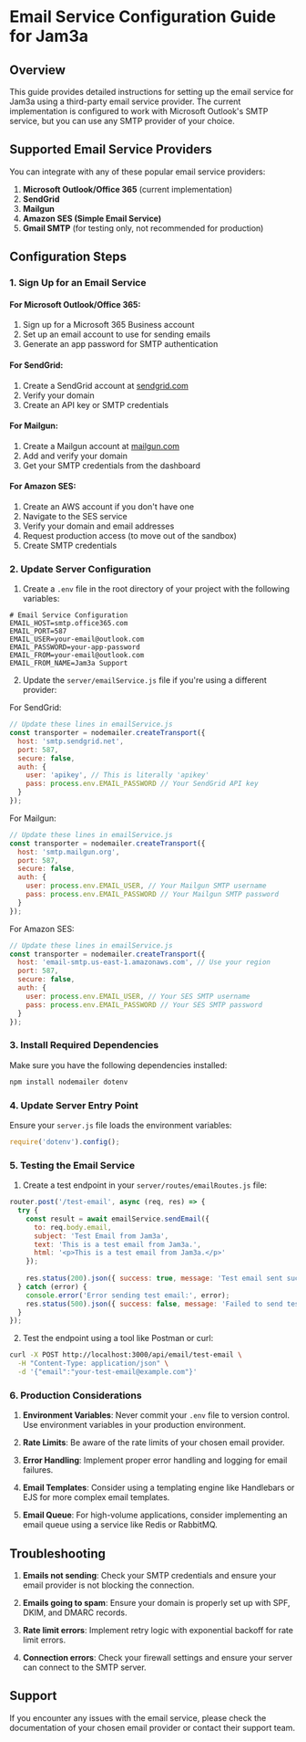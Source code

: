 # Email Service Configuration Guide for Jam3a

## Overview
This guide provides detailed instructions for setting up the email service for Jam3a using a third-party email service provider. The current implementation is configured to work with Microsoft Outlook's SMTP service, but you can use any SMTP provider of your choice.

## Supported Email Service Providers
You can integrate with any of these popular email service providers:

1. **Microsoft Outlook/Office 365** (current implementation)
2. **SendGrid**
3. **Mailgun**
4. **Amazon SES (Simple Email Service)**
5. **Gmail SMTP** (for testing only, not recommended for production)

## Configuration Steps

### 1. Sign Up for an Email Service

#### For Microsoft Outlook/Office 365:
1. Sign up for a Microsoft 365 Business account
2. Set up an email account to use for sending emails
3. Generate an app password for SMTP authentication

#### For SendGrid:
1. Create a SendGrid account at [sendgrid.com](https://sendgrid.com)
2. Verify your domain
3. Create an API key or SMTP credentials

#### For Mailgun:
1. Create a Mailgun account at [mailgun.com](https://mailgun.com)
2. Add and verify your domain
3. Get your SMTP credentials from the dashboard

#### For Amazon SES:
1. Create an AWS account if you don't have one
2. Navigate to the SES service
3. Verify your domain and email addresses
4. Request production access (to move out of the sandbox)
5. Create SMTP credentials

### 2. Update Server Configuration

1. Create a `.env` file in the root directory of your project with the following variables:

```
# Email Service Configuration
EMAIL_HOST=smtp.office365.com
EMAIL_PORT=587
EMAIL_USER=your-email@outlook.com
EMAIL_PASSWORD=your-app-password
EMAIL_FROM=your-email@outlook.com
EMAIL_FROM_NAME=Jam3a Support
```

2. Update the `server/emailService.js` file if you're using a different provider:

For SendGrid:
```javascript
// Update these lines in emailService.js
const transporter = nodemailer.createTransport({
  host: 'smtp.sendgrid.net',
  port: 587,
  secure: false,
  auth: {
    user: 'apikey', // This is literally 'apikey'
    pass: process.env.EMAIL_PASSWORD // Your SendGrid API key
  }
});
```

For Mailgun:
```javascript
// Update these lines in emailService.js
const transporter = nodemailer.createTransport({
  host: 'smtp.mailgun.org',
  port: 587,
  secure: false,
  auth: {
    user: process.env.EMAIL_USER, // Your Mailgun SMTP username
    pass: process.env.EMAIL_PASSWORD // Your Mailgun SMTP password
  }
});
```

For Amazon SES:
```javascript
// Update these lines in emailService.js
const transporter = nodemailer.createTransport({
  host: 'email-smtp.us-east-1.amazonaws.com', // Use your region
  port: 587,
  secure: false,
  auth: {
    user: process.env.EMAIL_USER, // Your SES SMTP username
    pass: process.env.EMAIL_PASSWORD // Your SES SMTP password
  }
});
```

### 3. Install Required Dependencies

Make sure you have the following dependencies installed:

```bash
npm install nodemailer dotenv
```

### 4. Update Server Entry Point

Ensure your `server.js` file loads the environment variables:

```javascript
require('dotenv').config();
```

### 5. Testing the Email Service

1. Create a test endpoint in your `server/routes/emailRoutes.js` file:

```javascript
router.post('/test-email', async (req, res) => {
  try {
    const result = await emailService.sendEmail({
      to: req.body.email,
      subject: 'Test Email from Jam3a',
      text: 'This is a test email from Jam3a.',
      html: '<p>This is a test email from Jam3a.</p>'
    });
    
    res.status(200).json({ success: true, message: 'Test email sent successfully', result });
  } catch (error) {
    console.error('Error sending test email:', error);
    res.status(500).json({ success: false, message: 'Failed to send test email', error: error.message });
  }
});
```

2. Test the endpoint using a tool like Postman or curl:

```bash
curl -X POST http://localhost:3000/api/email/test-email \
  -H "Content-Type: application/json" \
  -d '{"email":"your-test-email@example.com"}'
```

### 6. Production Considerations

1. **Environment Variables**: Never commit your `.env` file to version control. Use environment variables in your production environment.

2. **Rate Limits**: Be aware of the rate limits of your chosen email provider.

3. **Error Handling**: Implement proper error handling and logging for email failures.

4. **Email Templates**: Consider using a templating engine like Handlebars or EJS for more complex email templates.

5. **Email Queue**: For high-volume applications, consider implementing an email queue using a service like Redis or RabbitMQ.

## Troubleshooting

1. **Emails not sending**: Check your SMTP credentials and ensure your email provider is not blocking the connection.

2. **Emails going to spam**: Ensure your domain is properly set up with SPF, DKIM, and DMARC records.

3. **Rate limit errors**: Implement retry logic with exponential backoff for rate limit errors.

4. **Connection errors**: Check your firewall settings and ensure your server can connect to the SMTP server.

## Support

If you encounter any issues with the email service, please check the documentation of your chosen email provider or contact their support team.
